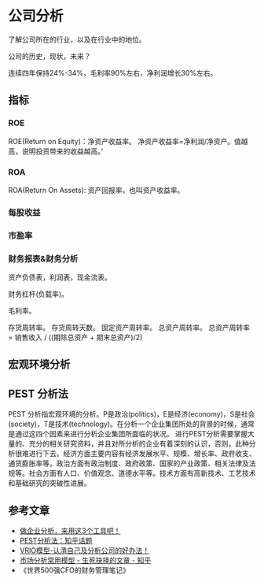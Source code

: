 # 公司分析
了解公司所在的行业，以及在行业中的地位。

公司的历史，现状，未来？

连续四年保持24%-34%，毛利率90%左右，净利润增长30%左右。

## 指标
### ROE
ROE(Return on Equity)：净资产收益率。 净资产收益率=净利润/净资产。值越高，说明投资带来的收益越高。’

### ROA
ROA(Return On Assets): 资产回报率，也叫资产收益率。

### 每股收益

### 市盈率

### 财务报表&财务分析
资产负债表，利润表，现金流表。

财务杠杆(负载率)。

毛利率。

存货周转率。 存货周转天数。
固定资产周转率。
总资产周转率。 总资产周转率 = 销售收入 / ((期除总资产 + 期末总资产)/2)

## 宏观环境分析
## PEST 分析法
PEST 分析指宏观环境的分析。P是政治(politics)，E是经济(economy)，S是社会(society)，T是技术(technology)。在分析一个企业集团所处的背景的时候，通常是通过这四个因素来进行分析企业集团所面临的状况。 进行PEST分析需要掌握大量的、充分的相关研究资料，并且对所分析的企业有着深刻的认识，否则，此种分析很难进行下去。经济方面主要内容有经济发展水平、规模、增长率、政府收支、通货膨胀率等。政治方面有政治制度、政府政策、国家的产业政策、相关法律及法规等。社会方面有人口、价值观念、道德水平等。技术方面有高新技术、工艺技术和基础研究的突破性进展。




## 参考文章
* [做企业分析，来用这3个工具吧！](https://mp.weixin.qq.com/s/ZPQiqJMWXN-DlmOS__ZIJA)
* [PEST分析法：知乎话题](https://www.zhihu.com/topic/19924954/intro)
* [VRIO模型-认清自己及分析公司的好办法！](https://zhuanlan.zhihu.com/p/113683709)
* [市场分析常用模型 - 生死抉择的文章 - 知乎](https://zhuanlan.zhihu.com/p/20902501)
* 《世界500强CFO的财务管理笔记》